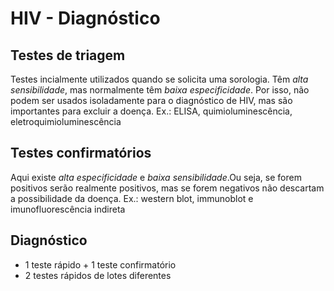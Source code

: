 # HIV - Diagnóstico

## Testes de triagem
Testes incialmente utilizados quando se solicita uma sorologia. Têm *alta sensibilidade*, mas normalmente têm *baixa especificidade*. Por isso, não podem ser usados isoladamente para o diagnóstico de HIV, mas são importantes para excluir a doença.
Ex.: ELISA, quimioluminescência, eletroquimioluminescência

## Testes confirmatórios
Aqui existe *alta especificidade* e *baixa sensibilidade*.Ou seja, se forem positivos serão realmente positivos, mas se forem negativos não descartam a possibilidade da doença.
Ex.: western blot, immunoblot e imunofluorescência indireta

## Diagnóstico

 - 1 teste rápido + 1 teste confirmatório
 - 2 testes rápidos de lotes diferentes

<!--stackedit_data:
eyJoaXN0b3J5IjpbMTUyODA0NDk5N119
-->